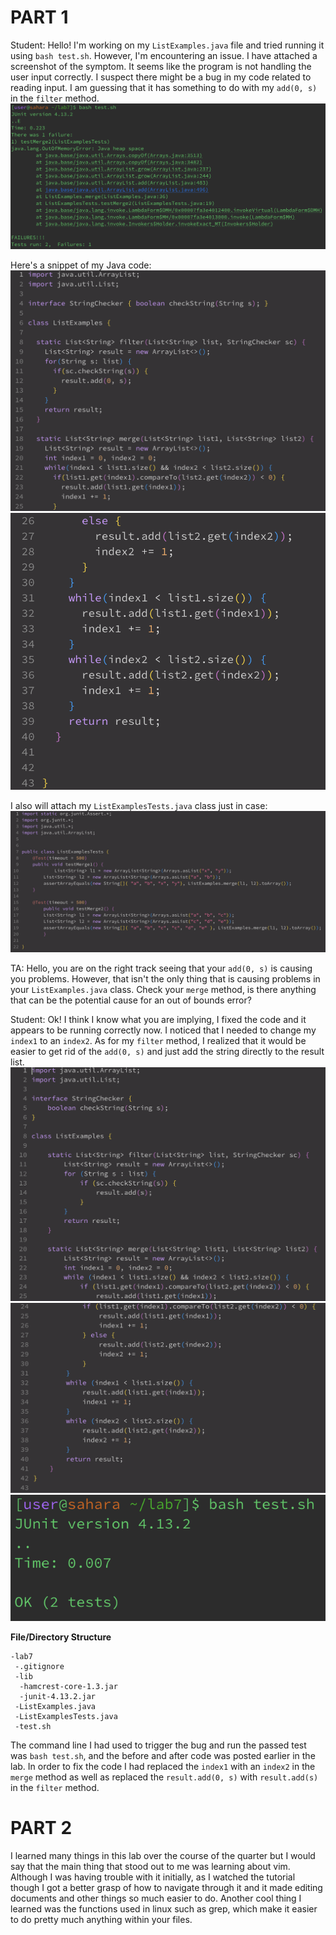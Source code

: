 # PART 1

Student: Hello! I'm working on my `ListExamples.java` file and tried running it using `bash test.sh`. However, I'm encountering an issue. I have attached a screenshot of the symptom. It seems like the program is not handling the user input correctly. I suspect there might be a bug in my code related to reading input. I am guessing that it has something to do with my `add(0, s)` in the `filter` method. 
![Image](failOutput.png)

Here's a snippet of my Java code:
![Image](badCode1.png)
![Image](badCode2.png)

I also will attach my `ListExamplesTests.java` class just in case:
![Image](testListExamples.png)


TA: Hello, you are on the right track seeing that your `add(0, s)` is causing you problems. However, that isn't the only thing that is causing problems in your `ListExamples.java` class. Check your `merge` method, is there anything that can be the potential cause for an out of bounds error?

Student: Ok! I think I know what you are implying, I fixed the code and it appears to be running correctly now. I noticed that I needed to change my `index1` to an `index2`. As for my `filter` method, I realized that it would be easier to get rid of the `add(0, s)` and just add the string directly to the result list. 
![Image](goodCode1.png)
![Image](goodCode2.png)
![Image](passOutput.png)

**File/Directory Structure**
```
-lab7
 -.gitignore
 -lib
  -hamcrest-core-1.3.jar
  -junit-4.13.2.jar
 -ListExamples.java
 -ListExamplesTests.java
 -test.sh
```

 The command line I had used to trigger the bug and run the passed test was `bash test.sh`, and the before and after code was posted earlier in the lab. In order to fix the code I had replaced the `index1` with an `index2` in the `merge` method as well as replaced the `result.add(0, s)` with `result.add(s)` in the `filter` method. 

# PART 2

I learned many things in this lab over the course of the quarter but I would say that the main thing that stood out to me was learning about vim. 
Although I was having trouble with it initially, as I watched the tutorial though I got a better grasp of how to navigate through it and it made 
editing documents and other things so much easier to do. Another cool thing I learned was the functions used in linux such as grep, which make it 
easier to do pretty much anything within your files. 
